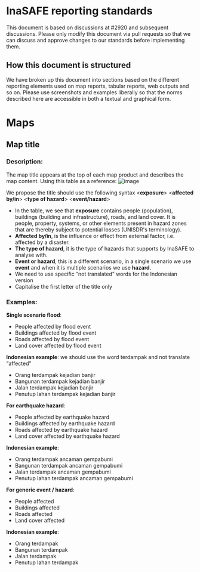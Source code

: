 # InaSAFE reporting standards

This document is based on discussions at #2920 and subsequent discussions. 
Please only modify this document via pull requests so that we can discuss 
and approve changes to our standards before implementing them.

## How this document is structured

We have broken up this document into sections based on the different reporting
elements used on map reports, tabular reports, web outputs and so on. Please
use screenshots and examples liberally so that the norms described here 
are accessible in both a textual and graphical form.


# Maps

## Map title

### Description:

The map title appears at the top of each map product and describes the map content. Using this table as a reference:
![image](https://cloud.githubusercontent.com/assets/13621886/16513431/eab2319e-3f8e-11e6-9249-eb265f95ac43.png)

We propose the title should use the following syntax
<**exposure**> <**affected by/in**> <**type of hazard**> <**event/hazard**>

* In the table, we see that **exposure** contains people (population), buildings (building 
  and infrastructure), roads, and land cover. It is people, property, systems, or other elements 
  present in hazard zones that are thereby subject to potential losses (UNISDR's terminology).
* **Affected by/in**, is the influence or effect from external factor, i.e. affected by a disaster.
* **The type of hazard**, it is the type of hazards that supports by InaSAFE to analyse with.
* **Event or hazard**, this is a different scenario, in a single scenario we use **event** and 
  when it is multiple scenarios we use **hazard**.
* We need to use specific “not translated” words for the Indonesian version
* Capitalise the first letter of the title only

### Examples: 

**Single scenario flood**:

- People affected by flood event
- Buildings affected by flood event
- Roads affected by flood event
- Land cover affected by flood event

**Indonesian example**: we should use the word terdampak and not translate “affected”

- Orang terdampak kejadian banjir
- Bangunan terdampak kejadian banjir
- Jalan terdampak kejadian banjir
- Penutup lahan terdampak kejadian banjir

**For earthquake hazard**:

- People affected by earthquake hazard
- Buildings affected by earthquake hazard
- Roads affected by earthquake hazard
- Land cover affected by earthquake hazard

**Indonesian example**:

- Orang terdampak ancaman gempabumi
- Bangunan terdampak ancaman gempabumi
- Jalan terdampak ancaman gempabumi
- Penutup lahan terdampak ancaman gempabumi

**For generic event / hazard**:

- People affected 
- Buildings affected 
- Roads affected 
- Land cover affected

 
**Indonesian example**:

- Orang terdampak 
- Bangunan terdampak 
- Jalan terdampak 
- Penutup lahan terdampak

